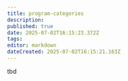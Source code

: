 ```yaml
---
title: program-categories
description: 
published: true
date: 2025-07-02T16:15:23.372Z
tags: 
editor: markdown
dateCreated: 2025-07-02T16:15:21.163Z
---
```


<!---Todo: Fixme--->
tbd